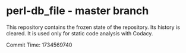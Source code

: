 # perl-db_file - master branch

This repository contains the frozen state of the repository.
Its history is cleared. It is used only for static code
analysis with Codacy.

Commit Time: 1734569740